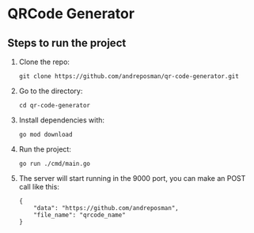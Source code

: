 # QRCode Generator

## Steps to run the project

1. Clone the repo:

    `git clone https://github.com/andreposman/qr-code-generator.git`


2. Go to the directory:

    `cd qr-code-generator`

3. Install dependencies with: 

    `go mod download`


4. Run the project:

    `go run ./cmd/main.go`

5. The server will start running in the 9000 port, you can make an POST call like this:
    ````
    {
        "data": "https://github.com/andreposman",
        "file_name": "qrcode_name"
    }
    ````
 